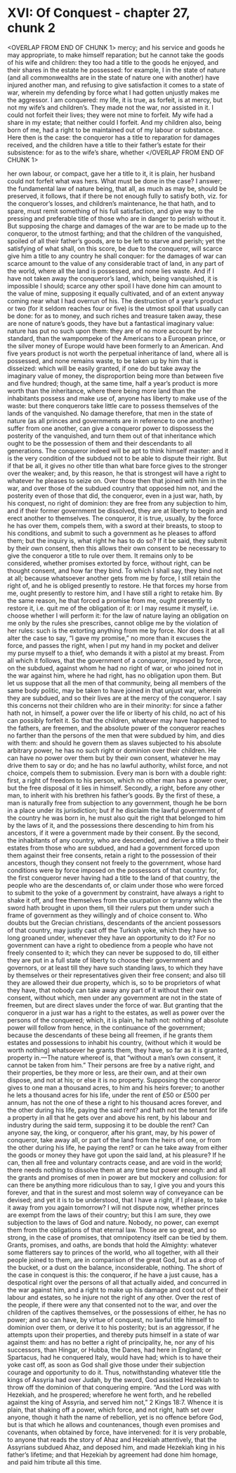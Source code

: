 # XVI: Of Conquest - chapter 27, chunk 2

<OVERLAP FROM END OF CHUNK 1>
mercy; and his service and goods he may appropriate, to make himself reparation; but he cannot take the goods of his wife and children: they too had a title to the goods he enjoyed, and their shares in the estate he possessed: for example, I in the state of nature (and all commonwealths are in the state of nature one with another) have injured another man, and refusing to give satisfaction it comes to a state of war, wherein my defending by force what I had gotten unjustly makes me the aggressor. I am conquered: my life, it is true, as forfeit, is at mercy, but not my wife’s and children’s. They made not the war, nor assisted in it. I could not forfeit their lives; they were not mine to forfeit. My wife had a share in my estate; that neither could I forfeit. And my children also, being born of me, had a right to be maintained out of my labour or substance. Here then is the case: the conqueror has a title to reparation for damages received, and the children have a title to their father’s estate for their subsistence: for as to the wife’s share, whether
</OVERLAP FROM END OF CHUNK 1>

her own labour, or compact, gave her a title to it, it is plain, her husband could not forfeit what was hers. What must be done in the case? I answer; the fundamental law of nature being, that all, as much as may be, should be preserved, it follows, that if there be not enough fully to satisfy both, viz. for the conqueror’s losses, and children’s maintenance, he that hath, and to spare, must remit something of his full satisfaction, and give way to the pressing and preferable title of those who are in danger to perish without it. But supposing the charge and damages of the war are to be made up to the conqueror, to the utmost farthing; and that the children of the vanquished, spoiled of all their father’s goods, are to be left to starve and perish; yet the satisfying of what shall, on this score, be due to the conqueror, will scarce give him a title to any country he shall conquer: for the damages of war can scarce amount to the value of any considerable tract of land, in any part of the world, where all the land is possessed, and none lies waste. And if I have not taken away the conqueror’s land, which, being vanquished, it is impossible I should; scarce any other spoil I have done him can amount to the value of mine, supposing it equally cultivated, and of an extent anyway coming near what I had overrun of his. The destruction of a year’s product or two (for it seldom reaches four or five) is the utmost spoil that usually can be done: for as to money, and such riches and treasure taken away, these are none of nature’s goods, they have but a fantastical imaginary value: nature has put no such upon them: they are of no more account by her standard, than the wampompeke of the Americans to a European prince, or the silver money of Europe would have been formerly to an American. And five years product is not worth the perpetual inheritance of land, where all is possessed, and none remains waste, to be taken up by him that is disseized: which will be easily granted, if one do but take away the imaginary value of money, the disproportion being more than between five and five hundred; though, at the same time, half a year’s product is more worth than the inheritance, where there being more land than the inhabitants possess and make use of, anyone has liberty to make use of the waste: but there conquerors take little care to possess themselves of the lands of the vanquished. No damage therefore, that men in the state of nature (as all princes and governments are in reference to one another) suffer from one another, can give a conqueror power to dispossess the posterity of the vanquished, and turn them out of that inheritance which ought to be the possession of them and their descendants to all generations. The conqueror indeed will be apt to think himself master: and it is the very condition of the subdued not to be able to dispute their right. But if that be all, it gives no other title than what bare force gives to the stronger over the weaker; and, by this reason, he that is strongest will have a right to whatever he pleases to seize on. Over those then that joined with him in the war, and over those of the subdued country that opposed him not, and the posterity even of those that did, the conqueror, even in a just war, hath, by his conquest, no right of dominion: they are free from any subjection to him, and if their former government be dissolved, they are at liberty to begin and erect another to themselves. The conqueror, it is true, usually, by the force he has over them, compels them, with a sword at their breasts, to stoop to his conditions, and submit to such a government as he pleases to afford them; but the inquiry is, what right he has to do so? If it be said, they submit by their own consent, then this allows their own consent to be necessary to give the conqueror a title to rule over them. It remains only to be considered, whether promises extorted by force, without right, can be thought consent, and how far they bind. To which I shall say, they bind not at all; because whatsoever another gets from me by force, I still retain the right of, and he is obliged presently to restore. He that forces my horse from me, ought presently to restore him, and I have still a right to retake him. By the same reason, he that forced a promise from me, ought presently to restore it, i.e. quit me of the obligation of it: or I may resume it myself, i.e. choose whether I will perform it: for the law of nature laying an obligation on me only by the rules she prescribes, cannot oblige me by the violation of her rules: such is the extorting anything from me by force. Nor does it at all alter the case to say, “I gave my promise,” no more than it excuses the force, and passes the right, when I put my hand in my pocket and deliver my purse myself to a thief, who demands it with a pistol at my breast. From all which it follows, that the government of a conqueror, imposed by force, on the subdued, against whom he had no right of war, or who joined not in the war against him, where he had right, has no obligation upon them. But let us suppose that all the men of that community, being all members of the same body politic, may be taken to have joined in that unjust war, wherein they are subdued, and so their lives are at the mercy of the conqueror. I say this concerns not their children who are in their minority: for since a father hath not, in himself, a power over the life or liberty of his child, no act of his can possibly forfeit it. So that the children, whatever may have happened to the fathers, are freemen, and the absolute power of the conqueror reaches no farther than the persons of the men that were subdued by him, and dies with them: and should he govern them as slaves subjected to his absolute arbitrary power, he has no such right or dominion over their children. He can have no power over them but by their own consent, whatever he may drive them to say or do; and he has no lawful authority, whilst force, and not choice, compels them to submission. Every man is born with a double right: first, a right of freedom to his person, which no other man has a power over, but the free disposal of it lies in himself. Secondly, a right, before any other man, to inherit with his brethren his father’s goods. By the first of these, a man is naturally free from subjection to any government, though he be born in a place under its jurisdiction; but if he disclaim the lawful government of the country he was born in, he must also quit the right that belonged to him by the laws of it, and the possessions there descending to him from his ancestors, if it were a government made by their consent. By the second, the inhabitants of any country, who are descended, and derive a title to their estates from those who are subdued, and had a government forced upon them against their free consents, retain a right to the possession of their ancestors, though they consent not freely to the government, whose hard conditions were by force imposed on the possessors of that country: for, the first conqueror never having had a title to the land of that country, the people who are the descendants of, or claim under those who were forced to submit to the yoke of a government by constraint, have always a right to shake it off, and free themselves from the usurpation or tyranny which the sword hath brought in upon them, till their rulers put them under such a frame of government as they willingly and of choice consent to. Who doubts but the Grecian christians, descendants of the ancient possessors of that country, may justly cast off the Turkish yoke, which they have so long groaned under, whenever they have an opportunity to do it? For no government can have a right to obedience from a people who have not freely consented to it; which they can never be supposed to do, till either they are put in a full state of liberty to choose their government and governors, or at least till they have such standing laws, to which they have by themselves or their representatives given their free consent; and also till they are allowed their due property, which is, so to be proprietors of what they have, that nobody can take away any part of it without their own consent, without which, men under any government are not in the state of freemen, but are direct slaves under the force of war. But granting that the conqueror in a just war has a right to the estates, as well as power over the persons of the conquered; which, it is plain, he hath not: nothing of absolute power will follow from hence, in the continuance of the government; because the descendants of these being all freemen, if he grants them estates and possessions to inhabit his country, (without which it would be worth nothing) whatsoever he grants them, they have, so far as it is granted, property in.﻿—The nature whereof is, that “without a man’s own consent, it cannot be taken from him.” Their persons are free by a native right, and their properties, be they more or less, are their own, and at their own dispose, and not at his; or else it is no property. Supposing the conqueror gives to one man a thousand acres, to him and his heirs forever; to another he lets a thousand acres for his life, under the rent of £50 or £500 per annum, has not the one of these a right to his thousand acres forever, and the other during his life, paying the said rent? and hath not the tenant for life a property in all that he gets over and above his rent, by his labour and industry during the said term, supposing it to be double the rent? Can anyone say, the king, or conqueror, after his grant, may, by his power of conqueror, take away all, or part of the land from the heirs of one, or from the other during his life, he paying the rent? or can he take away from either the goods or money they have got upon the said land, at his pleasure? If he can, then all free and voluntary contracts cease, and are void in the world; there needs nothing to dissolve them at any time but power enough: and all the grants and promises of men in power are but mockery and collusion: for can there be anything more ridiculous than to say, I give you and yours this forever, and that in the surest and most solemn way of conveyance can be devised; and yet it is to be understood, that I have a right, if I please, to take it away from you again tomorrow? I will not dispute now, whether princes are exempt from the laws of their country; but this I am sure, they owe subjection to the laws of God and nature. Nobody, no power, can exempt them from the obligations of that eternal law. Those are so great, and so strong, in the case of promises, that omnipotency itself can be tied by them. Grants, promises, and oaths, are bonds that hold the Almighty: whatever some flatterers say to princes of the world, who all together, with all their people joined to them, are in comparison of the great God, but as a drop of the bucket, or a dust on the balance, inconsiderable, nothing. The short of the case in conquest is this: the conqueror, if he have a just cause, has a despotical right over the persons of all that actually aided, and concurred in the war against him, and a right to make up his damage and cost out of their labour and estates, so he injure not the right of any other. Over the rest of the people, if there were any that consented not to the war, and over the children of the captives themselves, or the possessions of either, he has no power; and so can have, by virtue of conquest, no lawful title himself to dominion over them, or derive it to his posterity; but is an aggressor, if he attempts upon their properties, and thereby puts himself in a state of war against them: and has no better a right of principality, he, nor any of his successors, than Hingar, or Hubba, the Danes, had here in England; or Spartacus, had he conquered Italy, would have had; which is to have their yoke cast off, as soon as God shall give those under their subjection courage and opportunity to do it. Thus, notwithstanding whatever title the kings of Assyria had over Judah, by the sword, God assisted Hezekiah to throw off the dominion of that conquering empire. “And the Lord was with Hezekiah, and he prospered; wherefore he went forth, and he rebelled against the king of Assyria, and served him not,” 2 Kings 18:7. Whence it is plain, that shaking off a power, which force, and not right, hath set over anyone, though it hath the name of rebellion, yet is no offence before God, but is that which he allows and countenances, though even promises and covenants, when obtained by force, have intervened: for it is very probable, to anyone that reads the story of Ahaz and Hezekiah attentively, that the Assyrians subdued Ahaz, and deposed him, and made Hezekiah king in his father’s lifetime; and that Hezekiah by agreement had done him homage, and paid him tribute all this time.